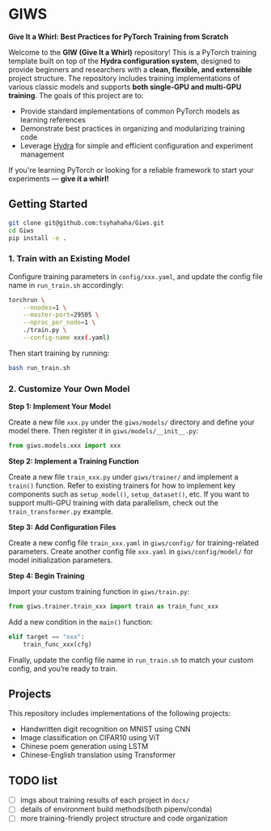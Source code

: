 # GIWS  
**Give It a Whirl: Best Practices for PyTorch Training from Scratch**

Welcome to the **GIW (Give It a Whirl)** repository! This is a PyTorch training template built on top of the **Hydra configuration system**, designed to provide beginners and researchers with a **clean, flexible, and extensible** project structure. The repository includes training implementations of various classic models and supports **both single-GPU and multi-GPU training**. The goals of this project are to:

- Provide standard implementations of common PyTorch models as learning references
- Demonstrate best practices in organizing and modularizing training code
- Leverage [Hydra](https://hydra.cc/docs/intro/) for simple and efficient configuration and experiment management

If you're learning PyTorch or looking for a reliable framework to start your experiments — **give it a whirl!**

## Getting Started

```sh
git clone git@github.com:tsyhahaha/Giws.git
cd Giws
pip install -e .
```

### 1. Train with an Existing Model

Configure training parameters in `config/xxx.yaml`, and update the config file name in `run_train.sh` accordingly:

```sh
torchrun \
    --nnodes=1 \
    --master-port=29505 \
    --nproc_per_node=1 \
    ./train.py \
    --config-name xxx(.yaml)
```

Then start training by running:

```sh
bash run_train.sh
```

### 2. Customize Your Own Model

**Step 1: Implement Your Model**

Create a new file `xxx.py` under the `giws/models/` directory and define your model there.
 Then register it in `giws/models/__init__.py`:

```python
from giws.models.xxx import xxx
```

**Step 2: Implement a Training Function**

Create a new file `train_xxx.py` under `giws/trainer/` and implement a `train()` function.
 Refer to existing trainers for how to implement key components such as `setup_model()`, `setup_dataset()`, etc.
 If you want to support multi-GPU training with data parallelism, check out the `train_transformer.py` example.

**Step 3: Add Configuration Files**

Create a new config file `train_xxx.yaml` in `giws/config/` for training-related parameters.
 Create another config file `xxx.yaml` in `giws/config/model/` for model initialization parameters.

**Step 4: Begin Training**

Import your custom training function in `giws/train.py`:

```python
from giws.trainer.train_xxx import train as train_func_xxx
```

Add a new condition in the `main()` function:

```python
elif target == "xxx":
    train_func_xxx(cfg)
```

Finally, update the config file name in `run_train.sh` to match your custom config, and you’re ready to train.

## Projects

This repository includes implementations of the following projects:
* Handwritten digit recognition on MNIST using CNN
* Image classification on CIFAR10 using ViT
* Chinese poem generation using LSTM
* Chinese-English translation using Transformer

## TODO list
- [ ] imgs about training results of each project in `docs/`
- [ ] details of environment build methods(both pipenv/conda)
- [ ] more training-friendly project structure and code organization
